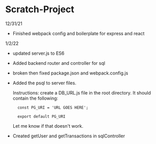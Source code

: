# Scratch-Project
12/31/21
- Finished webpack config and boilerplate for express and react

1/2/22
- updated server.js to ES6
- Added backend router and controller for sql
- broken then fixed package.json and webpack.config.js
- Added the psql to server files. 

    Instructions:
    create a DB_URL.js file in the root directory. It should contain the following:
    
        const PG_URI = 'URL GOES HERE';

        export default PG_URI
    
    Let me know if that doesn't work.
- Created getUser and getTransactions in sqlController
